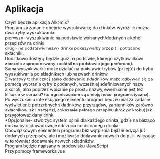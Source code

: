 # Aplikacja

Czym będzie aplikacja Alkomix?  
Program za zadanie obejmie wyszukiwarkę do drinków. wyróżnić można dwa tryby wyszukiwania:  
pierwszy- wyszukiwanie na podstawie wpisanych/dodanych alkoholi przepisów na drinki  
drugi- na podstawie nazwy drinka pokazywałby przepis i potrzebne składniki.  
Dodatkowo dostęny będzie quiz na podstwie, którego użytkownikowi zostanie zaproponowany cocktail na podstawie jego preferencji.  
Sama wyszukiwarka może działać na podstawie trybów (przejść) do trybu wyszukiwania po składnikach lub nazwach drinków.  
Z warstwy technicznej samo dodawanie składników może odbywać się za pomocą wybrania cyfry z podanych, wcześniej zdefiniowanych nazw alkoholi, 
albo poprzez wpisanie po prostu nazwy, ewentualne jest też klikanie w obrazki? (tu ograniczeniem są umiejętności programistyczne).  
Po wyszukaniu interesującego elementu program będzie miał za zadanie wyświetlenie potrzebnych składników, przyrządów, zamienników zarówno składników jak i narzędzi,
pokazanie pełnego przepisu (krok po kroku) jak przygotować dany drink.  
*Opcjonalne- stworzyć system opinii dla każdego drinka, gdzie na bieżąco można by dodawać swoje odczucia co do danego drinka.  
Obowiązkowym elementem programu bez wątpienia będzie edycja już dodanych przepisów, ale i możliwość dodawanie nowych do puli- wliczając w to również dodawanie
nowych składników.  
Program będzie napisany w środowisku :JavaScript   
Przy pomocy frameworka vue
           
